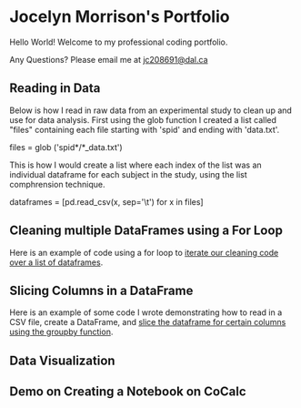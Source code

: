 # Jocelyn Morrison's Portfolio

Hello World! Welcome to my professional coding portfolio.

Any Questions? Please email me at [jc208691@dal.ca](mailto:jc208691@dal.ca)

## Reading in Data
Below is how I read in raw data from an experimental study to clean up and use for data analysis.
First using the glob function I created a list called "files" containing each file starting with 'spid' and ending with 'data.txt'.

files = glob ('spid*/*_data.txt')

This is how I would create a list where each index of the list was an individual dataframe for each subject in the study, using the list comphrension technique.

dataframes = [pd.read_csv(x, sep='\t') for x in files]

## Cleaning multiple DataFrames using a For Loop
Here is an example of code using a for loop to [iterate our cleaning code over a list of dataframes](Portfolio_Cleaning_Loop.md).

## Slicing Columns in a DataFrame
Here is an example of some code I wrote demonstrating how to read in a CSV file, create a DataFrame, and [slice the dataframe for certain columns using the groupby function](Portfolio_groupby.md).


## Data Visualization

## Demo on Creating a Notebook on CoCalc

